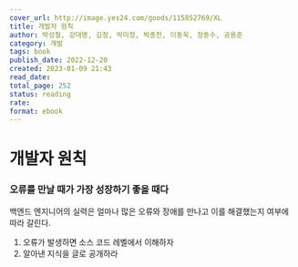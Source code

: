 ```yaml
---
cover_url: http://image.yes24.com/goods/115852769/XL
title: 개발자 원칙
author: 박성철, 강대명, 김정, 박미정, 박종천, 이동욱, 장동수, 공용준
category: 개발
tags: book
publish_date: 2022-12-20 
created: 2023-01-09 21:43
read_date:
total_page: 252
status: reading 
rate:
format: ebook
---
```


# 개발자 원칙

### 오류를 만날 때가 가장 성장하기 좋을 때다

백엔드 엔지니어의 실력은 얼마나 많은 오류와 장애를 만나고 이를 해결했는지 여부에 따라 갈린다.

1. 오류가 발생하면 소스 코드 레벨에서 이해하자
2. 알아낸 지식을 글로 공개하라
